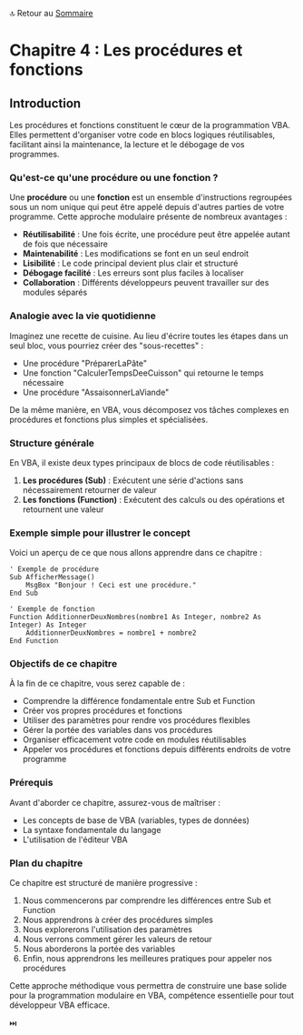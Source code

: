 🔝 Retour au [Sommaire](/SOMMAIRE.md)

# Chapitre 4 : Les procédures et fonctions

## Introduction

Les procédures et fonctions constituent le cœur de la programmation VBA. Elles permettent d'organiser votre code en blocs logiques réutilisables, facilitant ainsi la maintenance, la lecture et le débogage de vos programmes.

### Qu'est-ce qu'une procédure ou une fonction ?

Une **procédure** ou une **fonction** est un ensemble d'instructions regroupées sous un nom unique qui peut être appelé depuis d'autres parties de votre programme. Cette approche modulaire présente de nombreux avantages :

- **Réutilisabilité** : Une fois écrite, une procédure peut être appelée autant de fois que nécessaire
- **Maintenabilité** : Les modifications se font en un seul endroit
- **Lisibilité** : Le code principal devient plus clair et structuré
- **Débogage facilité** : Les erreurs sont plus faciles à localiser
- **Collaboration** : Différents développeurs peuvent travailler sur des modules séparés

### Analogie avec la vie quotidienne

Imaginez une recette de cuisine. Au lieu d'écrire toutes les étapes dans un seul bloc, vous pourriez créer des "sous-recettes" :
- Une procédure "PréparerLaPâte"
- Une fonction "CalculerTempsDeeCuisson" qui retourne le temps nécessaire
- Une procédure "AssaisonnerLaViande"

De la même manière, en VBA, vous décomposez vos tâches complexes en procédures et fonctions plus simples et spécialisées.

### Structure générale

En VBA, il existe deux types principaux de blocs de code réutilisables :

1. **Les procédures (Sub)** : Exécutent une série d'actions sans nécessairement retourner de valeur
2. **Les fonctions (Function)** : Exécutent des calculs ou des opérations et retournent une valeur

### Exemple simple pour illustrer le concept

Voici un aperçu de ce que nous allons apprendre dans ce chapitre :

```vba
' Exemple de procédure
Sub AfficherMessage()
    MsgBox "Bonjour ! Ceci est une procédure."
End Sub

' Exemple de fonction
Function AdditionnerDeuxNombres(nombre1 As Integer, nombre2 As Integer) As Integer
    AdditionnerDeuxNombres = nombre1 + nombre2
End Function
```

### Objectifs de ce chapitre

À la fin de ce chapitre, vous serez capable de :

- Comprendre la différence fondamentale entre Sub et Function
- Créer vos propres procédures et fonctions
- Utiliser des paramètres pour rendre vos procédures flexibles
- Gérer la portée des variables dans vos procédures
- Organiser efficacement votre code en modules réutilisables
- Appeler vos procédures et fonctions depuis différents endroits de votre programme

### Prérequis

Avant d'aborder ce chapitre, assurez-vous de maîtriser :
- Les concepts de base de VBA (variables, types de données)
- La syntaxe fondamentale du langage
- L'utilisation de l'éditeur VBA

### Plan du chapitre

Ce chapitre est structuré de manière progressive :
1. Nous commencerons par comprendre les différences entre Sub et Function
2. Nous apprendrons à créer des procédures simples
3. Nous explorerons l'utilisation des paramètres
4. Nous verrons comment gérer les valeurs de retour
5. Nous aborderons la portée des variables
6. Enfin, nous apprendrons les meilleures pratiques pour appeler nos procédures

Cette approche méthodique vous permettra de construire une base solide pour la programmation modulaire en VBA, compétence essentielle pour tout développeur VBA efficace.

⏭️
